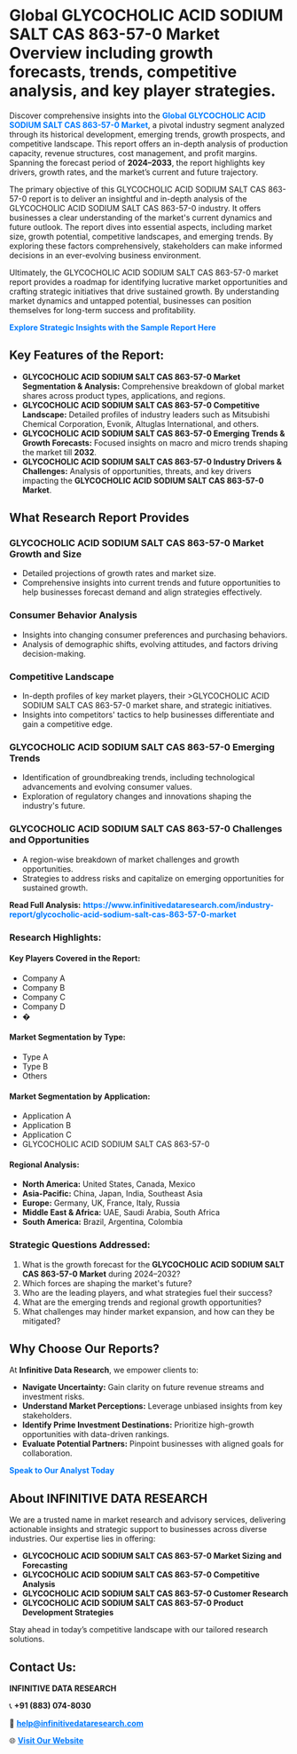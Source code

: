 <h1>Global GLYCOCHOLIC ACID SODIUM SALT CAS 863-57-0 Market Overview including growth forecasts, trends, competitive analysis, and key player strategies.</h1>
<p>
Discover comprehensive insights into the 
<a href="https://www.infinitivedataresearch.com/industry-report/glycocholic-acid-sodium-salt-cas-863-57-0-market" rel="dofollow" style="color: #007BFF; text-decoration: none;"><strong>Global GLYCOCHOLIC ACID SODIUM SALT CAS 863-57-0 Market</strong></a>, a pivotal industry segment analyzed through its historical development, emerging trends, growth prospects, and competitive landscape. This report offers an in-depth analysis of production capacity, revenue structures, cost management, and profit margins. Spanning the forecast period of <strong>2024–2033</strong>, the report highlights key drivers, growth rates, and the market’s current and future trajectory.
</p>
<p>
The primary objective of this GLYCOCHOLIC ACID SODIUM SALT CAS 863-57-0 report is to deliver an insightful and in-depth analysis of the GLYCOCHOLIC ACID SODIUM SALT CAS 863-57-0 industry. It offers businesses a clear understanding of the market's current dynamics and future outlook. The report dives into essential aspects, including market size, growth potential, competitive landscapes, and emerging trends. By exploring these factors comprehensively, stakeholders can make informed decisions in an ever-evolving business environment.
</p>
<p>
Ultimately, the GLYCOCHOLIC ACID SODIUM SALT CAS 863-57-0 market report provides a roadmap for identifying lucrative market opportunities and crafting strategic initiatives that drive sustained growth. By understanding market dynamics and untapped potential, businesses can position themselves for long-term success and profitability.
</p>
<p>
<a href="https://www.infinitivedataresearch.com/request-sample/reportId=111427" style="color: #007BFF; text-decoration: none;"><strong>Explore Strategic Insights with the Sample Report Here</strong></a>
</p>

<h2>Key Features of the Report:</h2>
<ul>
<li><strong>GLYCOCHOLIC ACID SODIUM SALT CAS 863-57-0 Market Segmentation & Analysis:</strong> Comprehensive breakdown of global market shares across product types, applications, and regions.</li>
<li><strong>GLYCOCHOLIC ACID SODIUM SALT CAS 863-57-0 Competitive Landscape:</strong> Detailed profiles of industry leaders such as Mitsubishi Chemical Corporation, Evonik, Altuglas International, and others.</li>
<li><strong>GLYCOCHOLIC ACID SODIUM SALT CAS 863-57-0 Emerging Trends & Growth Forecasts:</strong> Focused insights on macro and micro trends shaping the market till <strong>2032</strong>.</li>
<li><strong>GLYCOCHOLIC ACID SODIUM SALT CAS 863-57-0 Industry Drivers & Challenges:</strong> Analysis of opportunities, threats, and key drivers impacting the <strong>GLYCOCHOLIC ACID SODIUM SALT CAS 863-57-0 Market</strong>.</li>
</ul>

<h2>What Research Report Provides</h2>
<h3>GLYCOCHOLIC ACID SODIUM SALT CAS 863-57-0 Market Growth and Size</h3>
<ul>
<li>Detailed projections of growth rates and market size.</li>
<li>Comprehensive insights into current trends and future opportunities to help businesses forecast demand and align strategies effectively.</li>
</ul>

<h3>Consumer Behavior Analysis</h3>
<ul>
<li>Insights into changing consumer preferences and purchasing behaviors.</li>
<li>Analysis of demographic shifts, evolving attitudes, and factors driving decision-making.</li>
</ul>

<h3>Competitive Landscape</h3>
<ul>
<li>In-depth profiles of key market players, their >GLYCOCHOLIC ACID SODIUM SALT CAS 863-57-0 market share, and strategic initiatives.</li>
<li>Insights into competitors' tactics to help businesses differentiate and gain a competitive edge.</li>
</ul>

<h3>GLYCOCHOLIC ACID SODIUM SALT CAS 863-57-0 Emerging Trends</h3>
<ul>
<li>Identification of groundbreaking trends, including technological advancements and evolving consumer values.</li>
<li>Exploration of regulatory changes and innovations shaping the industry's future.</li>
</ul>

<h3>GLYCOCHOLIC ACID SODIUM SALT CAS 863-57-0 Challenges and Opportunities</h3>
<ul>
<li>A region-wise breakdown of market challenges and growth opportunities.</li>
<li>Strategies to address risks and capitalize on emerging opportunities for sustained growth.</li>
</ul>
<p><strong>Read Full Analysis:</strong> <a href="https://www.infinitivedataresearch.com/industry-report/glycocholic-acid-sodium-salt-cas-863-57-0-market" rel="dofollow" style="color: #007BFF; text-decoration: none;"><strong>https://www.infinitivedataresearch.com/industry-report/glycocholic-acid-sodium-salt-cas-863-57-0-market</strong></a></p>
<h3>Research Highlights:</h3>
<h4>Key Players Covered in the Report:</h4>
<ul><li>Company A</li><li>Company B</li><li>Company C</li><li>Company D</li><li>�</li></ul>
<h4>Market Segmentation by Type:</h4>
<ul><li>Type A</li><li>Type B</li><li>Others</li></ul>
<h4>Market Segmentation by Application:</h4>
<ul><li>Application A</li><li>Application B</li><li>Application C</li><li>GLYCOCHOLIC ACID SODIUM SALT CAS 863-57-0</li></ul>

<h4>Regional Analysis:</h4>
<ul>
<li><strong>North America:</strong> United States, Canada, Mexico</li>
<li><strong>Asia-Pacific:</strong> China, Japan, India, Southeast Asia</li>
<li><strong>Europe:</strong> Germany, UK, France, Italy, Russia</li>
<li><strong>Middle East & Africa:</strong> UAE, Saudi Arabia, South Africa</li>
<li><strong>South America:</strong> Brazil, Argentina, Colombia</li>
</ul>

<h3>Strategic Questions Addressed:</h3>
<ol>
<li>What is the growth forecast for the <strong>GLYCOCHOLIC ACID SODIUM SALT CAS 863-57-0 Market</strong> during 2024–2032?</li>
<li>Which forces are shaping the market's future?</li>
<li>Who are the leading players, and what strategies fuel their success?</li>
<li>What are the emerging trends and regional growth opportunities?</li>
<li>What challenges may hinder market expansion, and how can they be mitigated?</li>
</ol>

<h2>Why Choose Our Reports?</h2>
<p>At <strong>Infinitive Data Research</strong>, we empower clients to:</p>
<ul>
<li><strong>Navigate Uncertainty:</strong> Gain clarity on future revenue streams and investment risks.</li>
<li><strong>Understand Market Perceptions:</strong> Leverage unbiased insights from key stakeholders.</li>
<li><strong>Identify Prime Investment Destinations:</strong> Prioritize high-growth opportunities with data-driven rankings.</li>
<li><strong>Evaluate Potential Partners:</strong> Pinpoint businesses with aligned goals for collaboration.</li>
</ul>
<p><a href="https://www.infinitivedataresearch.com/industry-report/glycocholic-acid-sodium-salt-cas-863-57-0-market" rel="dofollow" style="color: #007BFF; text-decoration: none;"><strong>Speak to Our Analyst Today</strong></a></p>

<h2>About INFINITIVE DATA RESEARCH</h2>
<p>We are a trusted name in market research and advisory services, delivering actionable insights and strategic support to businesses across diverse industries. Our expertise lies in offering:</p>
<ul>
<li><strong>GLYCOCHOLIC ACID SODIUM SALT CAS 863-57-0 Market Sizing and Forecasting</strong></li>
<li><strong>GLYCOCHOLIC ACID SODIUM SALT CAS 863-57-0 Competitive Analysis</strong></li>
<li><strong>GLYCOCHOLIC ACID SODIUM SALT CAS 863-57-0 Customer Research</strong></li>
<li><strong>GLYCOCHOLIC ACID SODIUM SALT CAS 863-57-0 Product Development Strategies</strong></li>
</ul>
<p>Stay ahead in today’s competitive landscape with our tailored research solutions.</p>

<h2>Contact Us:</h2>
<p><strong>INFINITIVE DATA RESEARCH</strong></p>
<p>📞 <strong>+91 (883) 074-8030</strong></p>
<p>📧 <strong><a href="mailto:help@infinitivedataresearch.com" style="color: #007BFF;">help@infinitivedataresearch.com</a></strong></p>
<p>🌐 <strong><a href="https://www.infinitivedataresearch.com" rel="dofollow" style="color: #007BFF;">Visit Our Website</a></strong></p>